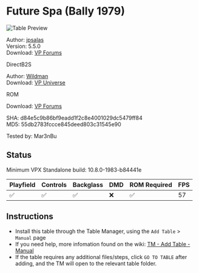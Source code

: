 # Future Spa (Bally 1979)

![Table Preview](../../images/vpx-futurespa.png)

Author: [jpsalas](https://www.vpforums.org/index.php?showuser=277)  
Version: 5.5.0  
Download: [VP Forums](https://www.vpforums.org/index.php?s=3d4ebfb2462744f6ffd97dbd571fe844&app=downloads&showfile=13112)

DirectB2S

Author: [Wildman](https://vpuniverse.com/profile/5-wildman/)  
Download: [VP Universe](https://vpuniverse.com/files/file/2156-future-spabally-1979/)

ROM

Download: [VP Forums](https://www.vpforums.org/index.php?app=downloads&showfile=690)

SHA: d84e5c9b86bf9eadd1f2c8e4001029dc5479ff84  
MD5: 55db2783fccce845deed803c31545e90

Tested by: Mar3nBu

## Status 

Minimum VPX Standalone build: 10.8.0-1983-b84441e

| Playfield | Controls | Backglass | DMD | ROM Required | FPS | 
|-----------|----------|-----------|-----|--------------|-----|
| :white_check_mark: | :white_check_mark: | :white_check_mark: | :x: | :white_check_mark: | 57 |

## Instructions

- Install this table through the Table Manager, using the `Add Table` > `Manual` page
- If you need help, more infomation found on the wiki: [TM - Add Table - Manual](https://github.com/LegendsUnchained/vpx-standalone-alp4k/wiki/%5B04%5D-%F0%9F%A7%A1-TM-%E2%80%90-Other-Features#add-table---manual)
- If the table requires any additional files/steps, click `GO TO TABLE` after adding, and the TM will open to the relevant table folder.

